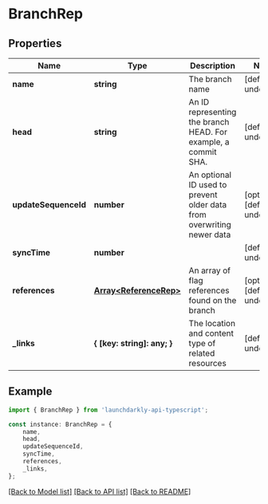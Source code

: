# BranchRep


## Properties

Name | Type | Description | Notes
------------ | ------------- | ------------- | -------------
**name** | **string** | The branch name | [default to undefined]
**head** | **string** | An ID representing the branch HEAD. For example, a commit SHA. | [default to undefined]
**updateSequenceId** | **number** | An optional ID used to prevent older data from overwriting newer data | [optional] [default to undefined]
**syncTime** | **number** |  | [default to undefined]
**references** | [**Array&lt;ReferenceRep&gt;**](ReferenceRep.md) | An array of flag references found on the branch | [optional] [default to undefined]
**_links** | **{ [key: string]: any; }** | The location and content type of related resources | [default to undefined]

## Example

```typescript
import { BranchRep } from 'launchdarkly-api-typescript';

const instance: BranchRep = {
    name,
    head,
    updateSequenceId,
    syncTime,
    references,
    _links,
};
```

[[Back to Model list]](../README.md#documentation-for-models) [[Back to API list]](../README.md#documentation-for-api-endpoints) [[Back to README]](../README.md)
